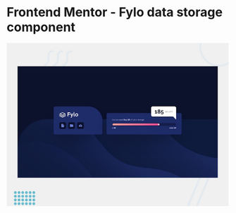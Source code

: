 # Frontend Mentor - Fylo data storage component

![Design preview for the Fylo data storage component coding challenge](./desktop-preview.jpg)
